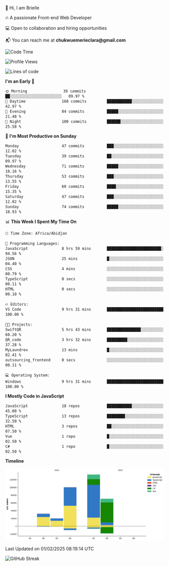 <div align="left">
  <p>👋 Hi, I am Brielle</p>
  <p>🔥 A passionate Front-end Web Developer</p>
  <p>💻 Open to collaboration and hiring opportunities</p>
  <p>📬 You can reach me at <strong>chukwuemerieclara@gmail.com</strong></p>
</div>


 
 <!--START_SECTION:waka-->
![Code Time](http://img.shields.io/badge/Code%20Time-461%20hrs%2051%20mins-blue)

![Profile Views](http://img.shields.io/badge/Profile%20Views-0-blue)

![Lines of code](https://img.shields.io/badge/From%20Hello%20World%20I%27ve%20Written-285.2%20thousand%20lines%20of%20code-blue)

**I'm an Early 🐤** 

```text
🌞 Morning                39 commits          ██░░░░░░░░░░░░░░░░░░░░░░░   09.97 % 
🌆 Daytime                168 commits         ███████████░░░░░░░░░░░░░░   42.97 % 
🌃 Evening                84 commits          █████░░░░░░░░░░░░░░░░░░░░   21.48 % 
🌙 Night                  100 commits         ██████░░░░░░░░░░░░░░░░░░░   25.58 % 
```
📅 **I'm Most Productive on Sunday** 

```text
Monday                   47 commits          ███░░░░░░░░░░░░░░░░░░░░░░   12.02 % 
Tuesday                  39 commits          ██░░░░░░░░░░░░░░░░░░░░░░░   09.97 % 
Wednesday                71 commits          █████░░░░░░░░░░░░░░░░░░░░   18.16 % 
Thursday                 53 commits          ███░░░░░░░░░░░░░░░░░░░░░░   13.55 % 
Friday                   60 commits          ████░░░░░░░░░░░░░░░░░░░░░   15.35 % 
Saturday                 47 commits          ███░░░░░░░░░░░░░░░░░░░░░░   12.02 % 
Sunday                   74 commits          █████░░░░░░░░░░░░░░░░░░░░   18.93 % 
```


📊 **This Week I Spent My Time On** 

```text
🕑︎ Time Zone: Africa/Abidjan

💬 Programming Languages: 
JavaScript               8 hrs 59 mins       ████████████████████████░   94.56 % 
JSON                     25 mins             █░░░░░░░░░░░░░░░░░░░░░░░░   04.40 % 
CSS                      4 mins              ░░░░░░░░░░░░░░░░░░░░░░░░░   00.79 % 
TypeScript               0 secs              ░░░░░░░░░░░░░░░░░░░░░░░░░   00.11 % 
HTML                     0 secs              ░░░░░░░░░░░░░░░░░░░░░░░░░   00.10 % 

🔥 Editors: 
VS Code                  9 hrs 31 mins       █████████████████████████   100.00 % 

🐱‍💻 Projects: 
SwiftQR                  5 hrs 43 mins       ███████████████░░░░░░░░░░   60.20 % 
QR_code                  3 hrs 32 mins       █████████░░░░░░░░░░░░░░░░   37.28 % 
MyLaundrex               13 mins             █░░░░░░░░░░░░░░░░░░░░░░░░   02.41 % 
outsourcing_frontend     0 secs              ░░░░░░░░░░░░░░░░░░░░░░░░░   00.11 % 

💻 Operating System: 
Windows                  9 hrs 31 mins       █████████████████████████   100.00 % 
```

**I Mostly Code in JavaScript** 

```text
JavaScript               18 repos            ███████████░░░░░░░░░░░░░░   45.00 % 
TypeScript               13 repos            ████████░░░░░░░░░░░░░░░░░   32.50 % 
HTML                     3 repos             ██░░░░░░░░░░░░░░░░░░░░░░░   07.50 % 
Vue                      1 repo              █░░░░░░░░░░░░░░░░░░░░░░░░   02.50 % 
C#                       1 repo              █░░░░░░░░░░░░░░░░░░░░░░░░   02.50 % 
```



**Timeline**

![Lines of Code chart](https://raw.githubusercontent.com/Brielle28/Brielle28/main/assets/bar_graph.png)


 Last Updated on 01/02/2025 08:19:14 UTC
<!--END_SECTION:waka-->

![GitHub Streak](https://github-readme-streak-stats.herokuapp.com/?user=Brielle28)



